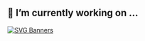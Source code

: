 ## 🔭 I’m currently working on ...
[![SVG Banners](https://svg-banners.vercel.app/api?type=glitch&text1=Momoriarty🫩&width=800&height=400)](https://github.com/Akshay090/svg-banners)
